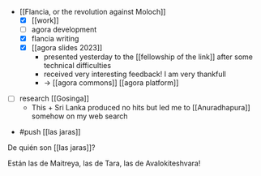   - [[Flancia, or the revolution against Moloch]]
    - [x] [[work]]
    - [ ] agora development
    - [x] flancia writing
    - [x] [[agora slides 2023]]
      - presented yesterday to the [[fellowship of the link]] after some technical difficulties
      - received very interesting feedback! I am very thankfull
      - -> [[agora commons]] [[agora platform]]
  - [ ] research [[Gosinga]]
    - This + Sri Lanka produced no hits but led me to [[Anuradhapura]] somehow on my web search
  
- #push [[las jaras]]

De quién son [[las jaras]]?

Están las de Maitreya,
las de Tara,
las de Avalokiteshvara! 

